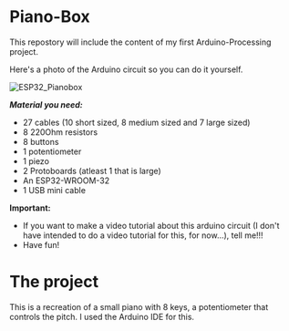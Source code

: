 # Piano-Box
This repostory will include the content of my first Arduino-Processing project.

Here's a photo of the Arduino circuit so you can do it yourself.

![ESP32_Pianobox](https://user-images.githubusercontent.com/107066576/177838949-283c1451-9d2b-4556-9cf4-30e95ce90bb9.png)

***Material you need:***
  - 27 cables (10 short sized, 8 medium sized and 7 large sized)
  - 8 220Ohm resistors
  - 8 buttons
  - 1 potentiometer
  - 1 piezo
  - 2 Protoboards (atleast 1 that is large)
  - An ESP32-WROOM-32
  - 1 USB mini cable

**Important:**
  - If you want to make a video tutorial about this arduino circuit (I don't have intended to do a video tutorial for this, for now...), tell me!!!
  - Have fun!

# The project
This is a recreation of a small piano with 8 keys, a potentiometer that controls the pitch. I used the Arduino IDE for this.

